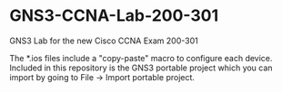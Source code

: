 # GNS3-CCNA-Lab-200-301
GNS3 Lab for the new Cisco CCNA Exam 200-301

The *.ios files include a "copy-paste" macro to configure each device.
Included in this repository is the GNS3 portable project which you can import by going to File -> Import portable project. 
